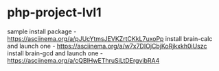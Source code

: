 # php-project-lvl1
sample install package - https://asciinema.org/a/pJUcYtmsJEVKZrtCKkL7uxoPp
install brain-calc and launch one - https://asciinema.org/a/w7x7DIOjCbjKoRjkxkh0iUszc
install brain-gcd and launch one - https://asciinema.org/a/cQBlHwEThruSiLtDErgvibRA4
